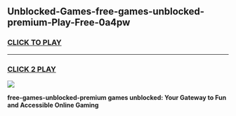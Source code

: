 
## Unblocked-Games-free-games-unblocked-premium-Play-Free-0a4pw
<h3>
<a href="https://premium76.site?title=free-games-unblocked-premium&ref=22A">CLICK TO PLAY</a></h3>
<hr>

<h3>
<a href="https://premium76.site?title=free-games-unblocked-premium&ref=22A">CLICK 2 PLAY</a>
  
</h3>

<a href="https://premium76.site?title=free-games-unblocked-premium&ref=22A"><img src="https://clearcache.store/games.png"></a>


**free-games-unblocked-premium games unblocked: Your Gateway to Fun and Accessible Online Gaming**
